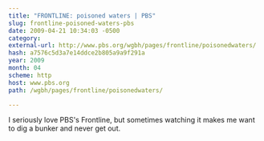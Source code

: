 ```yaml
---
title: "FRONTLINE: poisoned waters | PBS"
slug: frontline-poisoned-waters-pbs
date: 2009-04-21 10:34:03 -0500
category: 
external-url: http://www.pbs.org/wgbh/pages/frontline/poisonedwaters/
hash: a7576c5d3a7e14ddce2b805a9a9f291a
year: 2009
month: 04
scheme: http
host: www.pbs.org
path: /wgbh/pages/frontline/poisonedwaters/

---
```


I seriously love PBS's Frontline, but sometimes watching it makes me want to dig a bunker and never get out. 
